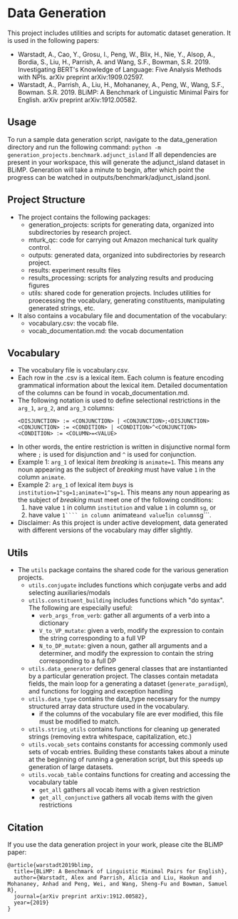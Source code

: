 # Data Generation
This project includes utilities and scripts for automatic dataset generation. It is used in the following papers:
- Warstadt, A., Cao, Y., Grosu, I., Peng, W., Blix, H., Nie, Y., Alsop, A., Bordia, S., Liu, H., Parrish, A. and Wang, S.F., Bowman, S.R. 2019. Investigating BERT's Knowledge of Language: Five Analysis Methods with NPIs. arXiv preprint arXiv:1909.02597.
- Warstadt, A., Parrish, A., Liu, H., Mohananey, A., Peng, W., Wang, S.F., Bowman. S.R. 2019. BLiMP: A Benchmark of Linguistic Minimal Pairs for English. arXiv preprint arXiv:1912.00582.
    

## Usage
To run a sample data generation script, navigate to the data_generation directory and run the following command:
    ```
    python -m generation_projects.benchmark.adjunct_island
    ```
If all dependencies are present in your workspace, this will generate the adjunct_island dataset in BLiMP. Generation will take a minute to begin, after which point the progress can be watched in outputs/benchmark/adjunct_island.jsonl.


## Project Structure
- The project contains the following packages:
    - generation_projects: scripts for generating data, organized into subdirectories by research project.
    - mturk_qc: code for carrying out Amazon mechanical turk quality control.
    - outputs: generated data, organized into subdirectories by research project.
    - results: experiment results files
    - results_processing: scripts for analyzing results and producing figures
    - utils: shared code for generation projects. Includes utilities for proecessing the vocabulary, generating constituents, manipulating generated strings, etc.
- It also contains a vocabulary file and documentation of the vocabulary:
    - vocabulary.csv: the vocab file.
    - vocab_documentation.md: the vocab documentation


## Vocabulary
- The vocabulary file is vocabulary.csv.
- Each row in the .csv is a lexical item. Each column is feature encoding grammatical information about the lexical item. Detailed documentation of the columns can be found in vocab_documentation.md.
- The following notation is used to define selectional restrictions in the ```arg_1```, ```arg_2```, and ```arg_3``` columns:
    ```
    <DISJUNCTION> := <CONJUNCTION> | <CONJUNCTION>;<DISJUNCTION>
    <CONJUNCTION> := <CONDITION> | <CONDITION>^<CONJUNCTION>
    <CONDITION> := <COLUMN>=<VALUE>
    ```
- In other words, the entire restriction is written in disjunctive normal form where ```;``` is used for disjunction and ```^``` is used for conjunction.
- Example 1: ```arg_1``` of lexical item *breaking* is ```animate=1```. This means any noun appearing as the subject of *breaking* must have value ```1``` in the column ```animate```. 
- Example 2: ```arg_1``` of lexical item *buys* is ```institution=1^sg=1;animate=1^sg=1```. This means any noun appearing as the subject of *breaking* must meet one of the following conditions: 
    1. have value ```1``` in column ```institution``` and value ```1``` in column ```sg```, or
    2. have value ```1```` in column ```animate``` and value ```1``` in column ```sg```. 
- Disclaimer: As this project is under active development, data generated with different versions of the vocabulary may differ slightly.


## Utils
- The ```utils``` package contains the shared code for the various generation projects.
    - ```utils.conjugate``` includes functions which conjugate verbs and add selecting auxiliaries/modals
    - ```utils.constituent_building``` includes functions which "do syntax". The following are especially useful:
        - ```verb_args_from_verb```: gather all arguments of a verb into a dictionary
        - ```V_to_VP_mutate```: given a verb, modify the expression to contain the string corresponding to a full VP
        - ```N_to_DP_mutate```: given a noun, gather all arguments and a determiner, and modify the expression to contain the string corresponding to a full DP
    - ```utils.data_generator``` defines general classes that are instantianted by a particular generation project. The classes contain metadata fields, the main loop for a generating a dataset (```generate_paradigm```), and functions for logging and exception handling
    - ```utils.data_type``` contains the data_type necessary for the numpy structured array data structure used in the vocabulary.
        - if the columns of the vocabulary file are ever modified, this file must be modified to match.
    - ```utils.string_utils``` contains functions for cleaning up generated strings (removing extra whitespace, capitalization, etc.)
    - ```utils.vocab_sets``` contains constants for accessing commonly used sets of vocab entries. Building these constants takes about a minute at the beginning of running a generation script, but this speeds up generation of large datasets.
    - ```utils.vocab_table``` contains functions for creating and accessing the vocabulary table
        - ```get_all``` gathers all vocab items with a given restriction
        - ```get_all_conjunctive``` gathers all vocab items with the given restrictions
        
## Citation
If you use the data generation project in your work, please cite the BLiMP paper:
```
@article{warstadt2019blimp,
  title={BLiMP: A Benchmark of Linguistic Minimal Pairs for English},
  author={Warstadt, Alex and Parrish, Alicia and Liu, Haokun and Mohananey, Anhad and Peng, Wei, and Wang, Sheng-Fu and Bowman, Samuel R},
  journal={arXiv preprint arXiv:1912.00582},
  year={2019}
}
```

